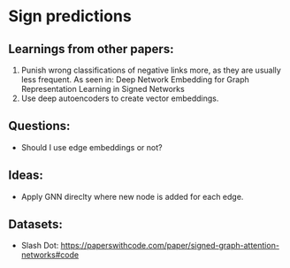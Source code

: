 # Sign predictions 

## Learnings from other papers:

1. Punish wrong classifications of negative links more, as they are usually less frequent. As seen in: Deep Network Embedding for Graph Representation Learning in Signed Networks
2. Use deep autoencoders to create vector embeddings. 


## Questions:

- Should I use edge embeddings or not?

## Ideas:

- Apply GNN direclty where new node is added for each edge.


## Datasets:

- Slash Dot: https://paperswithcode.com/paper/signed-graph-attention-networks#code

